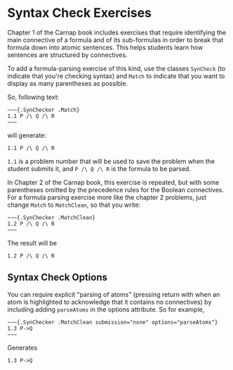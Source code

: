 # Syntax Check Exercises

Chapter 1 of the Carnap book includes exercises that require identifying the
main connective of a formula and of its sub-formulas in order to break that
formula down into atomic sentences. This helps students learn how sentences are
structured by connectives.

To add a formula-parsing exercise of this kind, use the classes `SynCheck` (to
indicate that you're checking syntax) and `Match` to indicate that you want to
display as many parentheses as possible.

So, following text:

    ~~~{.SynChecker .Match} 
    1.1 P /\ Q /\ R 
    ~~~

will generate:

~~~{.SynChecker .Match} 
1.1 P /\ Q /\ R 
~~~

`1.1` is a problem number that will be used to save the problem when the
student submits it, and `P /\ Q /\ R` is the formula to be parsed. 

In Chapter 2 of the Carnap book, this exercise is repeated, but with some
parentheses omitted by the precedence rules for the Boolean connectives. For a
formula parsing exercise more like the chapter 2 problems, just change `Match`
to `MatchClean`, so that you write:

    ~~~{.SynChecker .MatchClean} 
    1.2 P /\ Q /\ R 
    ~~~

The result will be 

~~~{.SynChecker .MatchClean} 
1.2 P /\ Q /\ R 
~~~

## Syntax Check Options

You can require explicit "parsing of atoms" (pressing return with when an atom
is highlighted to acknowledge that it contains no connectives) by including
adding `parseAtoms` in the options attribute. So for example, 

    ~~~{.SynChecker .MatchClean submission="none" options="parseAtoms"} 
    1.3 P->Q
    ~~~

Generates

~~~{.SynChecker .MatchClean submission="none" options="parseAtoms"} 
1.3 P->Q
~~~
